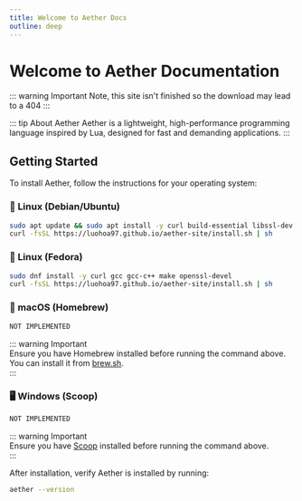 ```yaml
---
title: Welcome to Aether Docs
outline: deep
---
```


# Welcome to Aether Documentation

::: warning Important
Note, this site isn't finished so the download may lead to a 404
:::

::: tip About Aether
Aether is a lightweight, high-performance programming language inspired by Lua, designed for fast and demanding applications.
:::

## Getting Started

To install Aether, follow the instructions for your operating system:

### 🐧 Linux (Debian/Ubuntu)

```sh
sudo apt update && sudo apt install -y curl build-essential libssl-dev
curl -fsSL https://luohoa97.github.io/aether-site/install.sh | sh
```

### 🐧 Linux (Fedora)

```sh
sudo dnf install -y curl gcc gcc-c++ make openssl-devel
curl -fsSL https://luohoa97.github.io/aether-site/install.sh | sh
```

### 🍏 macOS (Homebrew)

```sh
NOT IMPLEMENTED
```

::: warning Important  
Ensure you have Homebrew installed before running the command above.  
You can install it from [brew.sh](https://brew.sh/).  
:::

### 🖥️ Windows (Scoop)

```powershell
NOT IMPLEMENTED
```

::: warning Important  
Ensure you have [Scoop](https://scoop.sh/) installed before running the command above.  
:::

After installation, verify Aether is installed by running:

```sh
aether --version
